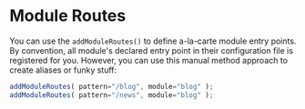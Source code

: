 # Module Routes

You can use the `addModuleRoutes()` to define a-la-carte module entry points. By convention, all module's declared entry point in their configuration file is registered for you. However, you can use this manual method approach to create aliases or funky stuff:

```javascript
addModuleRoutes( pattern="/blog", module="blog" );
addModuleRoutes( pattern="/news", module="blog" );
```

